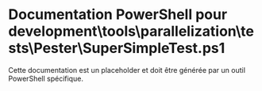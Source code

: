 # Documentation PowerShell pour development\tools\parallelization\tests\Pester\SuperSimpleTest.ps1

Cette documentation est un placeholder et doit être générée par un outil PowerShell spécifique.
